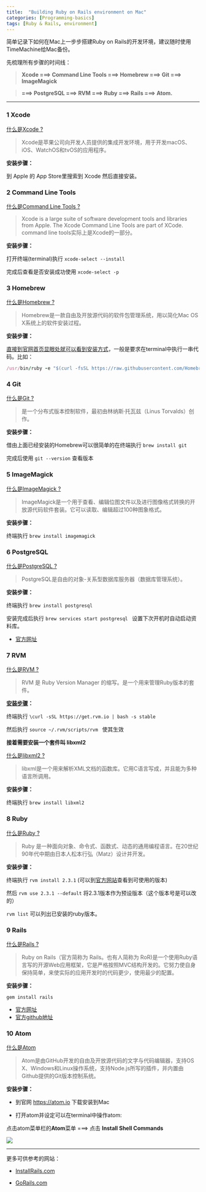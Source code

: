 ```yaml
---
title:  "Building Ruby on Rails environment on Mac"
categories: [Programming-basics]
tags: [Ruby & Rails, environment]
---
```


简单记录下如何在Mac上一步步搭建Ruby on Rails的开发环境，建议随时使用TimeMachine给Mac备份。

先梳理所有步骤的时间线：

> **Xcode ===> Command Line Tools ===> Homebrew ===> Git ===> ImageMagick**

> **===> PostgreSQL ===> RVM ===> Ruby ===> Rails ===> Atom.**

---

### 1 Xcode

[什么是Xcode ?](https://zh.wikipedia.org/wiki/Xcode)

> Xcode是苹果公司向开发人员提供的集成开发环境，用于开发macOS、iOS、WatchOS和tvOS的应用程序。

**安装步骤：**

到 Apple 的 App Store里搜索到 Xcode 然后直接安装。

### 2 Command Line Tools

[什么是Command Line Tools ?](http://railsapps.github.io/xcode-command-line-tools.html)

> Xcode is a large suite of software development tools and libraries from Apple. The Xcode Command Line Tools are part of XCode.
command line tools实际上是Xcode的一部分。

**安装步骤：**

打开终端(terminal)执行 `xcode-select --install`

完成后查看是否安装成功使用 `xcode-select -p`

### 3 Homebrew

[什么是Homebrew ?](https://zh.wikipedia.org/wiki/Homebrew)

> Homebrew是一款自由及开放源代码的软件包管理系统，用以简化Mac OS X系统上的软件安装过程。

**安装步骤：**

[直接到官网首页显眼处就可以看到安装方式](https://brew.sh/index_zh-tw.html)，一般是要求在terminal中执行一串代码。比如：

```ruby
/usr/bin/ruby -e "$(curl -fsSL https://raw.githubusercontent.com/Homebrew/install/master/install)"   #2017-04-05更新
```

### 4 Git

[什么是Git ?](https://zh.wikipedia.org/wiki/Git)

> 是一个分布式版本控制软件，最初由林纳斯·托瓦兹（Linus Torvalds）创作。

**安装步骤：**

借由上面已经安装的Homebrew可以很简单的在终端执行 `brew install git`

完成后使用 `git --version` 查看版本


### 5 ImageMagick

[什么是ImageMagick ?](https://zh.wikipedia.org/wiki/ImageMagick)

> ImageMagick是一个用于查看、编辑位图文件以及进行图像格式转换的开放源代码软件套装。它可以读取、编辑超过100种图象格式。

**安装步骤：**

终端执行 `brew install imagemagick`

### 6 PostgreSQL

[什么是PostgreSQL ?](https://zh.wikipedia.org/wiki/PostgreSQL)

> PostgreSQL是自由的对象-关系型数据库服务器（数据库管理系统）。

**安装步骤：**

终端执行 `brew install postgresql`

安装完成后执行 `brew services start postgresql ` 设置下次开机时自动启动资料库。

* [官方网址](https://www.postgresql.org)


### 7 RVM

[什么是RVM ?](https://en.wikipedia.org/wiki/Ruby_Version_Manager)

> RVM 是 Ruby Version Manager 的缩写。是一个用来管理Ruby版本的套件。

**[安装步骤](https://rvm.io/rvm/install)：**

终端执行 `\curl -sSL https://get.rvm.io | bash -s stable`

然后执行 `source ~/.rvm/scripts/rvm ` 使其生效

**接着需要安装一个套件叫 libxml2**

[什么是libxml2 ?](https://zh.wikipedia.org/wiki/Libxml2)

> libxml是一个用来解析XML文档的函数库。它用C语言写成，并且能为多种语言所调用。

**安装步骤：**

终端执行 `brew install libxml2`

### 8 Ruby

[什么是Ruby ?](https://zh.wikipedia.org/wiki/Ruby)

> Ruby 是一种面向对象、命令式、函数式、动态的通用编程语言。在20世纪90年代中期由日本人松本行弘（Matz）设计并开发。

**安装步骤：**

终端执行 `rvm install 2.3.1` (可以到[官方网站](https://www.ruby-lang.org/zh_cn/)查看到可使用的版本)

然后 `rvm use 2.3.1 --default` 将2.3.1版本作为预设版本（这个版本号是可以改的）

`rvm list` 可以列出已安装的ruby版本。

### 9 Rails

[什么是Rails ?](https://zh.wikipedia.org/wiki/Ruby_on_Rails)

> Ruby on Rails（官方简称为 Rails。也有人简称为 RoR)是一个使用Ruby语言写的开源Web应用框架，它是严格按照MVC结构开发的。它努力使自身保持简单，来使实际的应用开发时的代码更少，使用最少的配置。

**安装步骤：**

`gem install rails`

* [官方网址](http://rubyonrails.org)
* [官方github地址](https://github.com/rails/rails)

### 10 Atom

[什么是Atom](https://zh.wikipedia.org/wiki/Atom_(文字編輯器))

> Atom是由GitHub开发的自由及开放源代码的文字与代码编辑器，支持OS X、Windows和Linux操作系统，支持Node.js所写的插件，并内置由Github提供的Git版本控制系统。

**安装步骤：**

* 到官网 https://atom.io 下载安装到Mac


* 打开atom并设定可以在terminal中操作atom:

点击atom菜单栏的**Atom**菜单 ===> 点击 **Install Shell Commands**

![](/photos/postimages/Snip20170405_1.png)

---

更多可供参考的网站：

- [InstallRails.com](http://installrails.com)

- [GoRails.com](https://gorails.com/setup/osx/10.12-sierra)
